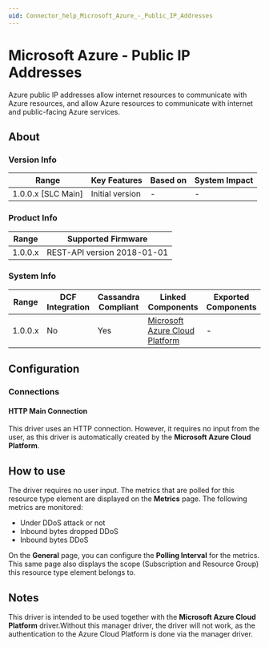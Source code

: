 ```yaml
---
uid: Connector_help_Microsoft_Azure_-_Public_IP_Addresses
---
```


# Microsoft Azure - Public IP Addresses

Azure public IP addresses allow internet resources to communicate with Azure resources, and allow Azure resources to communicate with internet and public-facing Azure services.

## About

### Version Info

| **Range**            | **Key Features** | **Based on** | **System Impact** |
|----------------------|------------------|--------------|-------------------|
| 1.0.0.x \[SLC Main\] | Initial version  | \-           | \-                |

### Product Info

| **Range** | **Supported Firmware**      |
|-----------|-----------------------------|
| 1.0.0.x   | REST-API version 2018-01-01 |

### System Info

| **Range** | **DCF Integration** | **Cassandra Compliant** | **Linked Components**                                                   | **Exported Components** |
|-----------|---------------------|-------------------------|-------------------------------------------------------------------------|-------------------------|
| 1.0.0.x   | No                  | Yes                     | [Microsoft Azure Cloud Platform](xref:Connector_help_Microsoft_Azure) | \-                      |

## Configuration

### Connections

#### HTTP Main Connection

This driver uses an HTTP connection. However, it requires no input from the user, as this driver is automatically created by the **Microsoft Azure Cloud Platform**.

## How to use

The driver requires no user input. The metrics that are polled for this resource type element are displayed on the **Metrics** page. The following metrics are monitored:

- Under DDoS attack or not
- Inbound bytes dropped DDoS
- Inbound bytes DDoS

On the **General** page, you can configure the **Polling Interval** for the metrics. This same page also displays the scope (Subscription and Resource Group) this resource type element belongs to.

## Notes

This driver is intended to be used together with the **Microsoft Azure Cloud Platform** driver.Without this manager driver, the driver will not work, as the authentication to the Azure Cloud Platform is done via the manager driver.
